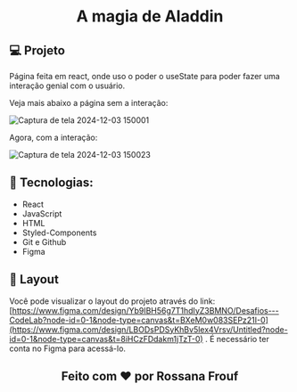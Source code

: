 <h1 align="center"> A magia de Aladdin </h1>

## 💻 Projeto
Página feita em react, onde uso o poder o useState para poder fazer uma interação genial com o usuário.

Veja mais abaixo a página sem a interação:

![Captura de tela 2024-12-03 150001](https://github.com/user-attachments/assets/8ca90afe-3225-4b30-92d9-a1f27e8ade6d)


Agora, com a interação:

![Captura de tela 2024-12-03 150023](https://github.com/user-attachments/assets/40ddeecf-e181-4459-80a1-9ea3d819a31e)


## 🚀 Tecnologias:
- React
- JavaScript
- HTML
- Styled-Components
- Git e Github
- Figma


## 🔖 Layout
Você pode visualizar o layout do projeto através do link: [https://www.figma.com/design/Yb9IBH56g7T1hdIyZ3BMNO/Desafios---CodeLab?node-id=0-1&node-type=canvas&t=BXeM0w083SEPz21I-0](https://www.figma.com/design/LBODsPDSyKhBv5lex4Vrsv/Untitled?node-id=0-1&node-type=canvas&t=8iHCzFDdakm1jTzT-0)
. É necessário ter conta no Figma para acessá-lo.

 <h2 align="center"> Feito com ♥ por Rossana Frouf </h2>


